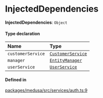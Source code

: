 # InjectedDependencies

 **InjectedDependencies**: `Object`

#### Type declaration

| Name | Type |
| :------ | :------ |
| `customerService` | [`CustomerService`](../classes/CustomerService.md) |
| `manager` | [`EntityManager`](../classes/EntityManager.md) |
| `userService` | [`UserService`](../classes/UserService.md) |

#### Defined in

[packages/medusa/src/services/auth.ts:9](https://github.com/medusajs/medusa/blob/3d9f5ae63/packages/medusa/src/services/auth.ts#L9)
